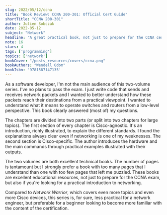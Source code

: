 ```yaml
---
slug: 2022/05/12/ccna
title: "Book Review: CCNA 200-301: Official Cert Guide"
shortTitle: "CCNA 200-301"
author: Julien Sobczak
date: 2022-05-12
subject: "Network"
headline: "A great practical book, not just to prepare for the CCNA certification exam"
note: 16
stars: 4
tags: ['programming']
topics: ['network']
bookCover: "/posts_resources/covers/ccna.png"
bookAuthors: "Wendell Odom"
bookIsbn: '9781587147135'
---
```


As a software developer, I'm not the main audience of this two-volume series. I've no plans to pass the exam. I just write code that sends and receives network packets and I wanted to better understand how these packets reach their destinations from a practical viewpoint. I wanted to understand what it means to operate switches and routers from a low-level perspective. This book clearly answered (most of) my questions.

The chapters are divided into two parts (or split into two chapters for large topics). The first section of every chapter is Cisco-agnostic. It's an introduction, richly illustrated, to explain the different standards. I found the explanations always clear even if networking is one of my weaknesses. The second section is Cisco-specific. The author introduces the hardware and the main commands through practical examples illustrated with their outputs.

The two volumes are both excellent technical books. The number of pages is tantamount but I strongly prefer a book with too many pages that I understand than one with too few pages that left me puzzled. These books are excellent educational resources, not just to prepare for the CCNA exam, but also if you're looking for a practical introduction to networking.

Compared to _Network Warrior_, which covers even more topics and even more Cisco devices, this series is, for sure, less practical for a network engineer, but preferable for a beginner looking to become more familiar with the content of the certification.
    